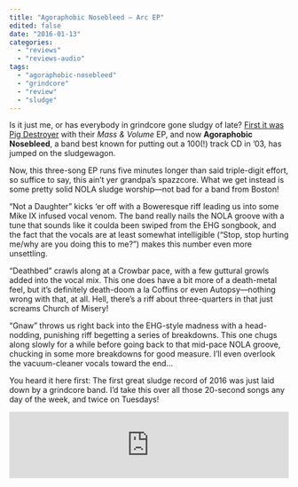 ```yaml
---
title: "Agoraphobic Nosebleed – Arc EP"
edited: false
date: "2016-01-13"
categories:
  - "reviews"
  - "reviews-audio"
tags:
  - "agoraphobic-nosebleed"
  - "grindcore"
  - "review"
  - "sludge"
---
```


Is it just me, or has everybody in grindcore gone sludgy of late? [First it was Pig Destroyer](https://hellbound.ca/2014/11/pig-destroyer-mass-volume/) with their _Mass & Volume_ EP, and now **Agoraphobic Nosebleed**, a band best known for putting out a 100(!) track CD in ’03, has jumped on the sludgewagon.

Now, this three-song EP runs five minutes longer than said triple-digit effort, so suffice to say, this ain’t yer grandpa’s spazzcore. What we get instead is some pretty solid NOLA sludge worship—not bad for a band from Boston!

“Not a Daughter” kicks ‘er off with a Boweresque riff leading us into some Mike IX infused vocal venom. The band really nails the NOLA groove with a tune that sounds like it coulda been swiped from the EHG songbook, and the fact that the vocals are at least somewhat intelligible (“Stop, stop hurting me/why are you doing this to me?”) makes this number even more unsettling.

“Deathbed” crawls along at a Crowbar pace, with a few guttural growls added into the vocal mix. This one does have a bit more of a death-metal feel, but it’s definitely death-doom a la Coffins or even Autopsy—nothing wrong with that, at all. Hell, there’s a riff about three-quarters in that just screams Church of Misery!

“Gnaw” throws us right back into the EHG-style madness with a head-nodding, punishing riff begetting a series of breakdowns. This one chugs along slowly for a while before going back to that mid-pace NOLA groove, chucking in some more breakdowns for good measure. I’ll even overlook the vacuum-cleaner vocals toward the end…

You heard it here first: The first great sludge record of 2016 was just laid down by a grindcore band. I’d take this over all those 20-second songs any day of the week, and twice on Tuesdays!

<iframe style="border: 0; width: 100%; height: 120px;" src="https://bandcamp.com/EmbeddedPlayer/album=1495501718/size=large/bgcol=ffffff/linkcol=0687f5/tracklist=false/artwork=small/transparent=true/" seamless=""><a href="http://agoraphobicnosebleed.bandcamp.com/album/arc">Arc by Agoraphobic Nosebleed</a></iframe>
